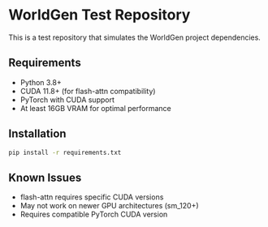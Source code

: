# WorldGen Test Repository

This is a test repository that simulates the WorldGen project dependencies.

## Requirements

- Python 3.8+
- CUDA 11.8+ (for flash-attn compatibility)
- PyTorch with CUDA support
- At least 16GB VRAM for optimal performance

## Installation

```bash
pip install -r requirements.txt
```

## Known Issues

- flash-attn requires specific CUDA versions
- May not work on newer GPU architectures (sm_120+)
- Requires compatible PyTorch CUDA version
